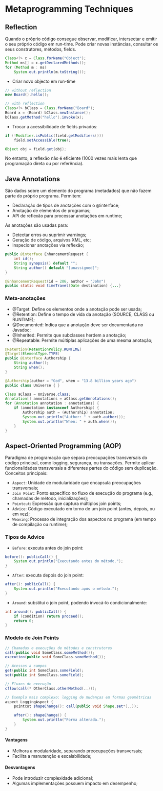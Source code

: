 # Metaprogramming Techniques

## Reflection

Quando o próprio código consegue observar, modificar, intersectar e emitir o seu próprio código em run-time. Pode criar novas instâncias, consultar os seus construtores, métodos, fields.

```java
Class<?> c = Class.forName("Object");
Method ms[] = c.getDeclaredMethods();
for (Method m : ms)
    System.out.println(m.toString());
```

- Criar novo objecto em run-time

```java
// without reflection
new Board().hello();

// with reflection
Class<?> bClass = Class.forName("Board");
Board x = (Board) bClass.newInstance();
bClass.getMethod("hello").invoke(x);
```

- Trocar a acessibilidade de fields privados:

```java
if (!Modifier.isPublic(field.getModifiers()))
    field.setAccessible(true);

Object obj = field.get(obj);
```

No entanto, a reflexão não é eficiente (1000 vezes mais lenta que programação direta ou por referência).

## Java Annotations

São dados sobre um elemento do programa (metadados) que não fazem parte do próprio programa. Permitem:

- Declaração de tipos de anotações com o @interface;
- Anotação de elementos de programas;
- API de reflexão para processar anotações em runtime;

As anotações são usadas para:

- Detectar erros ou suprimir warnings;
- Geração de código, arquivos XML, etc;
- Inspecionar anotações via reflexão;

```java
public @interface EnhancementRequest {
    int id();
    String synopsis() default "";
    String author() default "[unassigned]";
}

@EnhancementRequest(id = 286, author = "John")
public static void timeTravel(Date destination) {...}
```

### Meta-anotações

- @Target: Define os elementos onde a anotação pode ser usada;
- @Retention: Define o tempo de vida da anotação (SOURCE, CLASS ou RUNTIME);
- @Documented: Indica que a anotação deve ser documentada no Javadoc;
- @Inherited: Permite que subclasses herdem a anotação;
- @Repeatable: Permite múltiplas aplicações de uma mesma anotação;

```java
@Retention(RetentionPolicy.RUNTIME)
@Target(ElementType.TYPE)
public @interface Authorship {
    String author();
    String when();
}

@Authorship(author = "God", when = "13.8 billion years ago")
public class Universe { }

Class aClass = Universe.class;
Annotation[] annotations = aClass.getAnnotations();
for (Annotation annotation : annotations) {
    if (annotation instanceof Authorship) {
        Authorship auth = (Authorship) annotation;
        System.out.println("Author: " + auth.author());
        System.out.println("When: " + auth.when());
    }
}
```

## Aspect-Oriented Programming (AOP)

Paradigma de programação que separa preocupações transversais do código principal, como logging, segurança, ou transações. Permite aplicar funcionalidades transversais a diferentes partes do código sem duplicação. Conceitos principais:

- `Aspect`: Unidade de modularidade que encapsula preocupações transversais;
- `Join Point`: Ponto específico no fluxo de execução do programa (e.g., chamadas de método, inicializações);
- `Pointcut`: Expressão que captura múltiplos join points;
- `Advice`: Código executado em torno de um join point (antes, depois, ou em vez);
- `Weaving`: Processo de integração dos aspectos no programa (em tempo de compilação ou runtime);

### Tipos de Advice

- `Before`: executa antes do join point:

```java
before(): publicCall() {
    System.out.println("Executando antes do método.");
}
```

- `After`: executa depois do join point:

```java
after(): publicCall() {
    System.out.println("Executando após o método.");
}
```

- `Around`: substitui o join point, podendo invocá-lo condicionalmente:

```java
int around(): publicCall() {
    if (condition) return proceed();
    return 0;
}
```

### Modelo de Join Points

```java
// Chamadas e execuções de métodos e construtores
call(public void SomeClass.someMethod());
execution(public void SomeClass.someMethod());

// Acessos a campos
get(public int SomeClass.someField);
set(public int SomeClass.someField);

// Fluxos de execução
cflow(call(* OtherClass.otherMethod(..)));

// Exemplo mais complexo: logging de mudanças em formas geométricas
aspect LoggingAspect {
    pointcut shapeChange(): call(public void Shape.set*(..));

    after(): shapeChange() {
        System.out.println("Forma alterada.");
    }
}
```

#### Vantagens

- Melhora a modularidade, separando preocupações transversais;
- Facilita a manutenção e escalabilidade;

#### Desvantagens

- Pode introduzir complexidade adicional;
- Algumas implementações possuem impacto em desempenho;

